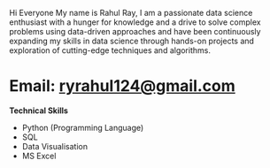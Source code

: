 Hi Everyone
My name is Rahul Ray, I am a passionate data science enthusiast with a hunger for knowledge and a drive to solve complex problems using data-driven approaches and have been continuously expanding my skills in data science through hands-on projects and exploration of cutting-edge techniques and algorithms.

# Email: ryrahul124@gmail.com

**Technical Skills**
* Python (Programming Language)
* SQL
* Data Visualisation
* MS Excel
